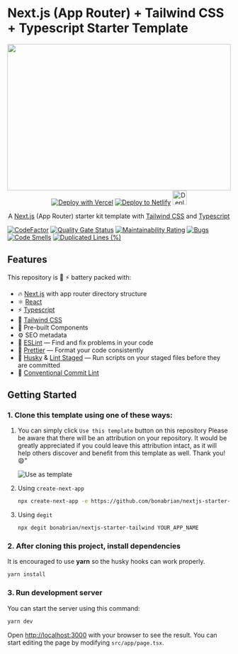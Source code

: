 # Next.js (App Router) + Tailwind CSS + Typescript Starter Template

<img src="https://res.cloudinary.com/bonabrian/image/upload/v1684137629/next-starter-tailwind_n0irlh.png" style="height: 330px; width: 100%; object-fit: cover;" />

<div align="center">
  <a href="https://vercel.com/new/clone?repository-url=https://github.com/bonabrian/nextjs-starter-tailwind" target="_blank"><img src="https://vercel.com/button" alt="Deploy with Vercel" /></a> <a href="https://app.netlify.com/start/deploy?repository=https://github.com/bonabrian/nextjs-starter-tailwind" target="_blank"><img src="https://www.netlify.com/img/deploy/button.svg" alt="Deploy to Netlify" /></a> <a href="https://railway.app?referralCode=vMv3VV" target="_blank"><img src="https://railway.app/button.svg" alt="Deploy on Railway" height="32px" /></a>

  <p>A <a href="https://nextjs.org/docs/app" target="_blank">Next.js</a> (App Router) starter kit template with <a href="https://tailwindcss.com/" target="_blank">Tailwind CSS</a> and <a href="https://www.typescriptlang.org/" target="_blank">Typescript</a></p>
</div>

[![CodeFactor](https://www.codefactor.io/repository/github/bonabrian/nextjs-starter-tailwind/badge)](https://www.codefactor.io/repository/github/bonabrian/nextjs-starter-tailwind)
[![Quality Gate Status](https://sonarcloud.io/api/project_badges/measure?project=bonabrian_nextjs-starter-tailwind&metric=alert_status)](https://sonarcloud.io/summary/new_code?id=bonabrian_nextjs-starter-tailwind) [![Maintainability Rating](https://sonarcloud.io/api/project_badges/measure?project=bonabrian_nextjs-starter-tailwind&metric=sqale_rating)](https://sonarcloud.io/summary/new_code?id=bonabrian_nextjs-starter-tailwind) [![Bugs](https://sonarcloud.io/api/project_badges/measure?project=bonabrian_nextjs-starter-tailwind&metric=bugs)](https://sonarcloud.io/summary/new_code?id=bonabrian_nextjs-starter-tailwind) [![Code Smells](https://sonarcloud.io/api/project_badges/measure?project=bonabrian_nextjs-starter-tailwind&metric=code_smells)](https://sonarcloud.io/summary/new_code?id=bonabrian_nextjs-starter-tailwind) [![Duplicated Lines (%)](https://sonarcloud.io/api/project_badges/measure?project=bonabrian_nextjs-starter-tailwind&metric=duplicated_lines_density)](https://sonarcloud.io/summary/new_code?id=bonabrian_nextjs-starter-tailwind)

## Features

This repository is 🔋 ⚡ battery packed with:

- 🔥 [Next.js](https://nextjs.org/docs/app) with app router directory structure
- ⚛️ [React](https://react.dev/)
- ⚡️ [Typescript](https://www.typescriptlang.org/)
- 💅 [Tailwind CSS](https://tailwindcss.com/)
- 💎 Pre-built Components
- ⚙️ SEO metadata
- 📏 [ESLint](https://eslint.org/) — Find and fix problems in your code
- 💖 [Prettier](https://prettier.io/) — Format your code consistently
- 🐶 [Husky](https://typicode.github.io/husky/#/) & [Lint Staged](https://github.com/okonet/lint-staged) — Run scripts on your staged files before they are committed
- 🤖 [Conventional Commit Lint](https://github.com/conventional-changelog/conventional-changelog)

## Getting Started

### 1. Clone this template using one of these ways:
1. You can simply click `Use this template` button on this repository 
   Please be aware that there will be an attribution on your repository. It would be greatly appreciated if you could leave this attribution intact, as it will help others discover and benefit from this template as well. Thank you! 😄"

   ![Use as template](https://res.cloudinary.com/bonabrian/image/upload/v1684141412/Screen_Shot_2023-05-15_at_16.01.02_w6uvne.png)

2. Using `create-next-app`
   ```bash
   npx create-next-app -e https://github.com/bonabrian/nextjs-starter-tailwind project-name
   ```

3. Using `degit`
   ```bash
   npx degit bonabrian/nextjs-starter-tailwind YOUR_APP_NAME
   ```

### 2. After cloning this project, install dependencies
It is encouraged to use **yarn** so the husky hooks can work properly.

```bash
yarn install
```

### 3. Run development server
You can start the server using this command:
```bash
yarn dev
```

Open [http://localhost:3000](http://localhost:3000) with your browser to see the result. You can start editing the page by modifying `src/app/page.tsx`.
